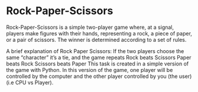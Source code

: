 # Rock-Paper-Scissors
Rock-Paper-Scissors is a simple two-player game where, at a signal, players make figures with their hands, representing a rock, a piece of paper, or a pair of scissors. The winner is determined according to a set of rules.

A brief explanation of Rock Paper Scissors:
If the two players choose the same “character” it’s a tie, and the game repeats
Rock beats Scissors
Paper beats Rock
Scissors beats Paper
This task is created in a simple version of the game with Python. In this version of the game, one player will be controlled by the computer and the other player controlled by you (the user) (i.e CPU vs Player).
